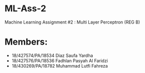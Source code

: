 # ML-Ass-2
Machine Learning Assignment #2 : Multi Layer Perceptron (REG B)

# Members:
* 18/427574/PA/18534 Diaz Saufa Yardha
* 18/427576/PA/18536 Fadhlan Pasyah Al Faridzi
* 18/430269/PA/18782 Muhammad Lutfi Fahreza
